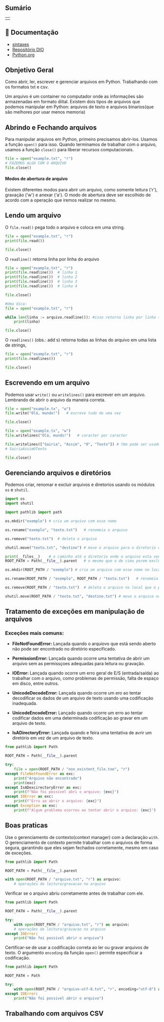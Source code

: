 ## Sumário
|       |
|-------|
||

## 📝 Documentação 
-  [sintaxes](https://pythoniluminado.netlify.app)
- [Repositório DIO](https://github.com/digitalinnovationone/trilha-python-dio)
-  [Python.org](https://docs.python.org/3/)

## Obnjetivo Geral
Como abrir, ler, escrever e gerenciar arquivos em Python. Trabalhando com os formatos txt e csv.

Um arquivo é um container no computador onde as informações são armazenadas em formato diital. Existem dois tipos de arquivos que podemos manipular em Python: arquivos de texto e arquivos binarios(que são melhores por usar menos memoria)

## Abrindo e Fechando arquivos
Para manipular arquivos em Python, primeiro precisamos abrir-los. Usamos a função ```open()``` para isso. Quando terminamos de trabalhar com o arquivo, usamos a função ```close()``` para liberar recursos computacionais.

```Python
file = open("example.txt", "r")
# FAZEMOS ALGO COM O ARQUIVO
file.close()
```

#### Modos de abertura de arquivo
Existem diferentes modos para abrir um arquivo, como somente leitura ('r'), gravação ('w') e anexar ('a'). O modo de abertura deve ser escolhido de acordo com a operação que iremos realizar no mesmo.

## Lendo um arquivo
O ```file.read()``` pega todo o arquivo e coloca em uma string.
```Python
file = open("example.txt", "r")
print(file.read())

file.close()
```

O ```readline()``` retorna linha por linha do arquivo

```Python
file = open("example.txt", "r")
print(file.readline())  # linha 1
print(file.readline())  # linha 2
print(file.readline())  # linha 3
print(file.readline())  # linha 4

file.close()

#Uma dica:
file = open("example.txt", "r")

while len(linha := arquivo.readline()): #isso retorna linha por linha todas as linhas, ja que o que esta sendo feito é medir o tamanho da string e se ela for 0(false) o while se encerra
    print(linha)

file.close()
```
O ```readlines()``` (obs.: add s) retorna todas as linhas do arquivo em uma lista de strings,

```Python
file = open("example.txt", "r")
print(file.readlines())

file.close()
```

## Escrevendo em um arquivo
Podemos usar ```write()``` ou ```writelines()``` para escrever em um arquivo. Lembrando de abrir o arquivo da maneira correta.

```Python
file = open("example.tx", "w")
file.write("Olá, mundo!")   # escreve tudo de uma vez

file.close()
```
```Python
file = open("example.tx", "w")
file.writelines("Olá, mundo!")   # caracter por caracter

file.writelines(["Sairia", "Assim", "O", "Texto"]) # tbm pode ser usado para ler uma lista de strings
# SairiaAssimOTexto

file.close()
```

## Gerenciando arquivos e diretórios
Podemos criar, renomar e excluir arquivos e diretorios usando os módulos ```os``` e ```shutil```.

```Python
import os
import shutil

import pathlib import path

os.mkdir("exemplo") # cria um arquivo com esse nome

os.rename("exemplo", "texto.txt")   # renomeia o arquivo

os.remove("texto.txt")  # deleta o arquivo

shutil.move("texto.txt", "destino") # move o arquivo para o diretorio de destino

print(__files__)    # o caminho até o diretorio onde o arquivo esta sendo executado junto do arquivo
ROOT_PATH = Path(__file__).parent   # o mesmo que o de cima porem excluindo o arquivo em si ou seja dó o caminho

os.mkdir(ROOT_PATH / "exemplo") # cria um arquivo com esse nome no local que o programa esta todando

os.rename(ROOT_PATH / "exemplo", ROOT_PATH / "texto.txt")   # renomeia o arquivo no local que o programa esta todando

os.remove(ROOT_PATH / "texto.txt")  # deleta o arquivo no local que o programa esta todando

shutil.move(ROOT_PATH / "texto.txt", "destino.txt") # move o arquivo no local que o programa esta todando para o diretorio de destino
```

## Tratamento de exceções em manipulação de arquivos
### Exceções mais comuns:
- **FileNotFoundError:** Lançada quando o arquiovo que está sendo aberto não pode ser encontrado no diretório especificado.

- **PermissionError:** Lançada quando ocorre uma tentativa de abrir um arquivo sem as permissçoes adequadas para leitura ou gravação.

- **IOError:** Lançada quando ocorre um erro geral de E/S (entrada/saída) ao trabalhar com o arquivo, como problemas de permissão, falta de espaço em disco, entre outros.

- **UnicodeDecodeError:** Lançada quando ocorre um ero ao tentar decodificar os dados de um arquivo de texto usando uma codificação inadequada.

- **UnicodeEncodeError:** Lançado quando ocorre um erro ao tentar codificar dados em uma determinada codificação ao gravar em um arquivo de texto.

- **IsADirectoryError:** Lançada quando e feira uma tentativa de avrir um diretório em vez de um arquivo de texto.

```Python
from pathlib import Path

ROOT_PATH = Path(__file__).parent

try:
    file = open(ROOT_PATH / "non_existent_file.txe", "r")
except FileNotFoundError as exc:
    print("Arquivo não encontrado")
    print(exc)
except IsADexcirectoryError as exc:
    print(f"Não foi possivel abri o arquivo: {exc}")
except IOError as exc:
    print(f"Erro ao abrir o arquivo: {exc}")
except Exception as exc:
    print(f"Algum problema ocorreu ao tentar abrir o arquivo: {exc}")
```

## Boas praticas
Use o gerenciamento de contexto(context manager) com a declaração ```with```. O gerenciamento de contexto permite trabalhar com o arquivos de forma segura, garantindo que eles sejam fechados corretamente, mesmo em caso de exceções.
```Python
from pathlib import Path

ROOT_PATH = Path(__file__).parent

with open(ROOT_PATH / "arquivo.txt", "r") as arquivo:
    # operações de leitura/gravacao no arquivo
```
Verificar se o arquivo abriu corretamente antes de trabalhar com ele.
```Python
from pathlib import Path

ROOT_PATH = Path(__file__).parent

try:
    with open(ROOT_PATH / "arquivo.txt", "r") as arquivo:
    # operações de leitura/gravacao no arquivo
except IOError:
    print("Não foi possivel abrir o arquivo")
```

Certificar-se de usar a codificação correta ao ler ou gravar arquivos de texto. O argumento ```encoding``` da função ```open()``` permite especificar a codificação.
```Python
from pathlib import Path

ROOT_PATH = Path

try:
    with open(ROOT_PATH / "arquivo-utf-8.txt", "r", encoding="utf-8") as arquivo:
except IOError:
    print("Não foi possivel abrir o arquivo")
```

## Trabalhando com arquivos CSV
